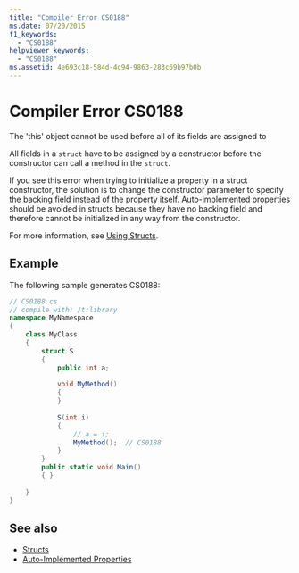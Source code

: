 ```yaml
---
title: "Compiler Error CS0188"
ms.date: 07/20/2015
f1_keywords: 
  - "CS0188"
helpviewer_keywords: 
  - "CS0188"
ms.assetid: 4e693c18-584d-4c94-9863-283c69b97b0b
---
```

# Compiler Error CS0188

The 'this' object cannot be used before all of its fields are assigned to  
  
 All fields in a `struct` have to be assigned by a constructor before the constructor can call a method in the `struct`.  
  
 If you see this error when trying to initialize a property in a struct constructor, the solution is to change the constructor parameter to specify the backing field instead of the property itself. Auto-implemented properties should be avoided in structs because they have no backing field and therefore cannot be initialized in any way from the constructor.  
  
 For more information, see [Using Structs](../../../csharp/programming-guide/classes-and-structs/using-structs.md).  
  
## Example

 The following sample generates CS0188:  

```csharp
// CS0188.cs  
// compile with: /t:library  
namespace MyNamespace  
{  
    class MyClass  
    {  
        struct S  
        {  
            public int a;  
  
            void MyMethod()  
            {  
            }  
  
            S(int i)  
            {  
                // a = i;  
                MyMethod();  // CS0188  
            }  
        }  
        public static void Main()  
        { }  
  
    }  
}  
```

## See also

- [Structs](../../../csharp/programming-guide/classes-and-structs/structs.md)
- [Auto-Implemented Properties](../../../csharp/programming-guide/classes-and-structs/auto-implemented-properties.md)
